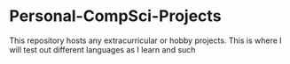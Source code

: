 # Personal-CompSci-Projects
This repository hosts any extracurricular or hobby projects.  This is where I will test out different languages as I learn and such
